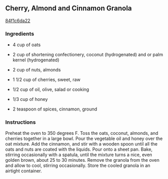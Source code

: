 ## Cherry, Almond and Cinnamon Granola

[84f1c6da22](http://www.foodnetwork.com/recipes/ina-garten/cherry-almond-and-cinnamon-granola-recipe.html)

### Ingredients

 - 4 cup of oats

 - 2 cup of shortening confectionery, coconut (hydrogenated) and or palm kernel (hydrogenated)

 - 2 cup of nuts, almonds

 - 1 1/2 cup of cherries, sweet, raw

 - 1/2 cup of oil, olive, salad or cooking

 - 1/3 cup of honey

 - 2 teaspoon of spices, cinnamon, ground

### Instructions

Preheat the oven to 350 degrees F. Toss the oats, coconut, almonds, and cherries together in a large bowl. Pour the vegetable oil and honey over the oat mixture. Add the cinnamon, and stir with a wooden spoon until all the oats and nuts are coated with the liquids. Pour onto a sheet pan. Bake, stirring occasionally with a spatula, until the mixture turns a nice, even golden brown, about 25 to 30 minutes. Remove the granola from the oven and allow to cool, stirring occasionally. Store the cooled granola in an airtight container.